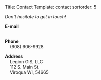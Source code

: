 Title: Contact
Template: contact
sortorder: 5

_Don't hesitate to get in touch!_

**E-mail**<br>&nbsp;&nbsp;&nbsp;&nbsp;<a id="contact-email"></a>

​**Phone**<br>&nbsp;&nbsp;&nbsp;&nbsp;(608) 606-9928

**Address**<br>&nbsp;&nbsp;&nbsp;&nbsp;Legion GIS, LLC<br>&nbsp;&nbsp;&nbsp;&nbsp;112 S. Main St.<br>&nbsp;&nbsp;&nbsp;&nbsp;Viroqua WI, 54665
